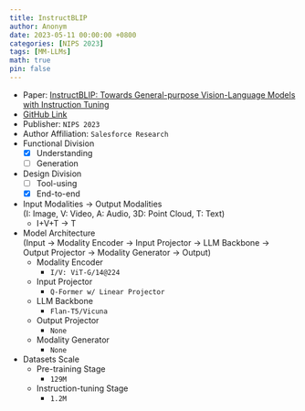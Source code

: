 ```yaml
---
title: InstructBLIP
author: Anonym
date: 2023-05-11 00:00:00 +0800
categories: [NIPS 2023]
tags: [MM-LLMs]
math: true
pin: false
---
```


- Paper: [InstructBLIP: Towards General-purpose Vision-Language Models with Instruction Tuning](https://arxiv.org/abs/2305.06500)
- [GitHub Link](https://github.com/salesforce/LAVIS/tree/main/projects/instructblip)
- Publisher: `NIPS 2023`
- Author Affiliation: `Salesforce Research`
- Functional Division
  + [x] Understanding
  + [ ] Generation
- Design Division
  + [ ] Tool-using
  + [x] End-to-end
- Input Modalities $\rightarrow$ Output Modalities <br />(I: Image, V: Video, A: Audio, 3D: Point Cloud, T: Text)
  + I+V+T $\rightarrow$ T
- Model Architecture <br />(Input $\rightarrow$ Modality Encoder $\rightarrow$ Input Projector $\rightarrow$ LLM Backbone $\rightarrow$ Output Projector $\rightarrow$ Modality Generator $\rightarrow$ Output)
  + Modality Encoder
    * `I/V: ViT-G/14@224`
  + Input Projector
    * `Q-Former w/ Linear Projector`
  + LLM Backbone
    * `Flan-T5/Vicuna`
  + Output Projector
    * `None`
  + Modality Generator
    * `None`
- Datasets Scale
  + Pre-training Stage
    * `129M`
  + Instruction-tuning Stage
    * `1.2M`
